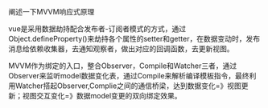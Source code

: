 阐述一下MVVM响应式原理

vue是采用数据劫持配合发布者-订阅者模式的方式，通过Object.defineProperty()来劫持各个属性的setter和getter，在数据变动时，发布消息给依赖收集器，去通知观察者，做出对应的回调函数，去更新视图。

MVVM作为绑定的入口，整合Observer，Compile和Watcher三者，通过Observer来监听model数据变化表，通过Compile来解析编译模板指令，最终利用Watcher搭起Observer,Complie之间的通信桥梁，达到数据变化=》视图更新；视图交互变化=》数据model变更的双向绑定效果。